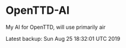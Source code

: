 # OpenTTD-AI
My AI for OpenTTD, will use primarily air

Latest backup: Sun Aug 25 18:32:01 UTC 2019
